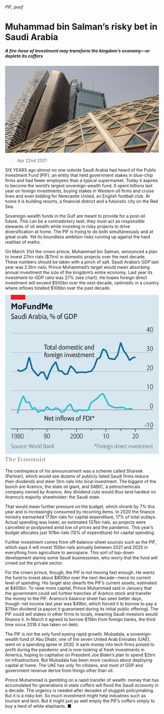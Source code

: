 ###### PIF, poof

# Muhammad bin Salman’s risky bet in Saudi Arabia 

##### A fire-hose of investment may transform the kingdom’s economy—or deplete its coffers 

![image](images/20210424_map502.jpg) 

> Apr 22nd 2021 

SIX YEARS ago almost no one outside Saudi Arabia had heard of the Public Investment Fund (PIF), an entity that held government stakes in blue-chip firms and had fewer employees than a typical supermarket. Today it aspires to become the world’s largest sovereign-wealth fund. It spent billions last year on foreign investments, buying stakes in Western oil firms and cruise lines and even bidding for Newcastle United, an English football club. At home it is building resorts, a financial district and a futuristic city on the Red Sea.

Sovereign-wealth funds in the Gulf are meant to provide for a post-oil future. This can be a contradictory task: they must act as responsible stewards of oil wealth while investing in risky projects to drive diversification at home. The PIF is trying to do both simultaneously and at great scale. Yet its boundless ambition risks running up against the hard realities of maths.


On March 31st the crown prince, Muhammad bin Salman, announced a plan to invest 27trn rials ($7trn) in domestic projects over the next decade. These numbers should be taken with a pinch of salt. Saudi Arabia’s GDP last year was 2.5trn rials; Prince Muhammad’s target would mean absorbing annual investment the size of the kingdom’s entire economy. Last year its investment-to-GDP ratio was 27% (see chart). He hopes foreign direct investment will exceed $500bn over the next decade, optimistic in a country where inflows totalled $106bn over the past decade.

![image](images/20210424_MAC610.png) 


The centrepiece of his announcement was a scheme called Shareek (Partner), which would see dozens of publicly listed Saudi firms reduce their dividends and steer 5trn rials into local investment. The biggest of the bunch are Aramco, the state oil giant, and SABIC, a petrochemicals company owned by Aramco. Any dividend cuts would thus land hardest on Aramco’s majority shareholder: the Saudi state.

That would mean further pressure on the budget, which shrank by 7% this year and is increasingly consumed by recurring items. In 2020 the finance ministry earmarked 173bn rials for capital expenditure, 17% of total outlays. Actual spending was lower, an estimated 137bn rials, as projects were cancelled or postponed amid low oil prices and the pandemic. This year’s budget allocates just 101bn rials (10% of expenditure) for capital spending.

Further investment comes from off-balance-sheet sources such as the PIF, which says it will invest 150bn rials annually between 2021 and 2025 in everything from agriculture to aerospace. This sort of top-down development alarms some Saudi businessmen, who worry that the fund will crowd out the private sector.

For the crown prince, though, the PIF is not moving fast enough. He wants the fund to invest about $800bn over the next decade—twice its current level of spending. His target also dwarfs the PIF’s current assets, estimated at $400bn. To raise more capital, Prince Muhammad said in January that the government could sell further tranches of Aramco stock and transfer the money to the PIF. Aramco’s balance-sheet has seen better days, though: net income last year was $49bn, which forced it to borrow to pay a $75bn dividend (a payout it guaranteed during its initial public offering). The PIF could sell stakes in other firms to locals, meaning Saudi investors would finance it. In March it agreed to borrow $15bn from foreign banks, the third time since 2018 it has taken on debt.

The PIF is not the only fund eyeing rapid growth. Mubadala, a sovereign-wealth fund of Abu Dhabi, one of the seven United Arab Emirates (UAE), went on a spending spree in 2020. It sank money into tech firms poised to profit during the pandemic and is now looking at fresh investments in America, hoping to capitalise on President Joe Biden’s plan to spend $2trn on infrastructure. But Mubadala has been more cautious about deploying capital at home. The UAE has only 1m citizens, and most of GDP and government revenue derive from things other than oil.

Prince Muhammad is gambling on a rapid transfer of wealth: money that has accumulated for generations in state coffers will flood the Saudi economy in a decade. The urgency is needed after decades of sluggish policymaking. But it is a risky bet. So much investment might help industries such as tourism and tech. But it might just as well empty the PIF’s coffers simply to buy a herd of white elephants. ■

